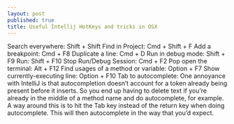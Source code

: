 ```yaml
---
layout: post
published: true
title: Useful Intellij HotKeys and tricks in OSX
---
```

Search everywhere: Shift + Shift
Find in Project: Cmd + Shift + F
Add a breakpoint: Cmd + F8
Duplicate a line: Cmd + D
Run in debug mode: Shift + F9
Run: Shift + F10
Stop Run/Debug Session: Cmd + F2
Pop open the terminal: Alt + F12
Find usages of a method or variable: Option + F7
Show currently-executing line: Option + F10
Tab to autocomplete: One annoyance with IntelliJ is that autocompletion doesn’t account for a token already being present before it inserts. So you end up having to delete text if you’re already in the middle of a method name and do autocomplete, for example. A way around this is to hit the Tab key instead of the return key when doing autocomplete. This will then autocomplete in the way that you’d expect.
